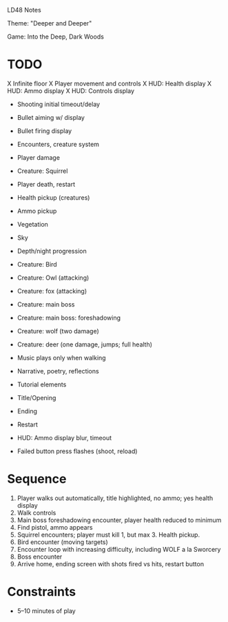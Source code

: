 LD48 Notes

Theme: "Deeper and Deeper"

Game: Into the Deep, Dark Woods

# TODO

X Infinite floor
X Player movement and controls
X HUD: Health display
X HUD: Ammo display
X HUD: Controls display
- Shooting initial timeout/delay
- Bullet aiming w/ display
- Bullet firing display
- Encounters, creature system
- Player damage
- Creature: Squirrel
- Player death, restart

- Health pickup (creatures)
- Ammo pickup
- Vegetation
- Sky
- Depth/night progression
- Creature: Bird
- Creature: Owl (attacking)
- Creature: fox (attacking)
- Creature: main boss
- Creature: main boss: foreshadowing
- Creature: wolf (two damage)
- Creature: deer (one damage, jumps; full health)
- Music plays only when walking
- Narrative, poetry, reflections
- Tutorial elements
- Title/Opening
- Ending
- Restart
- HUD: Ammo display blur, timeout
- Failed button press flashes (shoot, reload)

# Sequence

1. Player walks out automatically, title highlighted, no ammo; yes health display
2. Walk controls
3. Main boss foreshadowing encounter, player health reduced to minimum
4. Find pistol, ammo appears
5. Squirrel encounters; player must kill 1, but max 3. Health pickup.
6. Bird encounter (moving targets)
7. Encounter loop with increasing difficulty, including WOLF a la Sworcery
8. Boss encounter
9. Arrive home, ending screen with shots fired vs hits, restart button

# Constraints

- 5–10 minutes of play